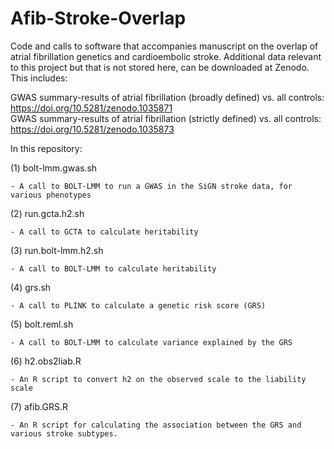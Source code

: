 # Afib-Stroke-Overlap
Code and calls to software that accompanies manuscript on the overlap of atrial fibrillation genetics and cardioembolic stroke. Additional data relevant to this project but that is not stored here, can be downloaded at Zenodo. This includes:

GWAS summary-results of atrial fibrillation (broadly defined) vs. all controls: https://doi.org/10.5281/zenodo.1035871  
GWAS summary-results of atrial fibrillation (strictly defined) vs. all controls: https://doi.org/10.5281/zenodo.1035873

In this repository:

(1) bolt-lmm.gwas.sh

    - A call to BOLT-LMM to run a GWAS in the SiGN stroke data, for various phenotypes
    
(2) run.gcta.h2.sh

    - A call to GCTA to calculate heritability
    
(3) run.bolt-lmm.h2.sh

    - A call to BOLT-LMM to calculate heritability
    
(4) grs.sh

    - A call to PLINK to calculate a genetic risk score (GRS)
    
(5) bolt.reml.sh

    - A call to BOLT-LMM to calculate variance explained by the GRS
    
(6) h2.obs2liab.R

    - An R script to convert h2 on the observed scale to the liability scale
(7) afib.GRS.R

    - An R script for calculating the association between the GRS and various stroke subtypes.
